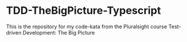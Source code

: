 # TDD-TheBigPicture-Typescript
This is the repository for my code-kata from the Pluralsight course Test-driven Development: The Big Picture
